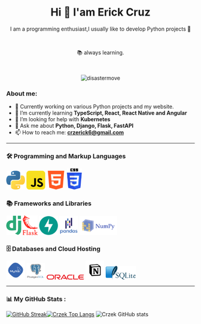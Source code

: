 <div id="header" align="center">
  <h1 align="center">Hi 👋 I'am Erick Cruz</h1>
  <p align="center">I am a programming enthusiast,I usually like to develop Python projects 🤗</p>
  <br/>
  <p>📚 always learning.</p>
  <br />
  <p align="center"> <img src="https://komarev.com/ghpvc/?username=Crzek&label=Profile%20views&color=0e75b6&style=for-the-badge" alt="disastermove" /> </p>

</div>

<!-- ## ![Crzek Views](https://komarev.com/ghpvc/?username=Crzek&style=for-the-badge) -->

<!-- about me -->
<!--
**Crzek/Crzek** is a ✨ _special_ ✨ repository because its `README.md` (this file) appears on your GitHub profile.

-->

### About me:

- 🔭 Currently working on various Python projects and my website.
- 🌱 I’m currently learning **TypeScript, React, React Native and Angular**
- 🤔 I’m looking for help with **Kubernetes**
- 💬 Ask me about **Python, Django, Flask, FastAPI**
- 📫 How to reach me: **crzerick6@gmail.com**

---

<!-- Lenguges de programacion -->
<div>
  <h3>🛠️ Programming and Markup Languages</h3>
  <div>
    <img src="./iconos/python.svg" alt="python" width="50px">
    <img src="./iconos/Js.svg" alt="javascript" width="50px">
    <img src="./iconos/html.svg" alt="html" width="50px">
    <img src="./iconos/css.svg" alt="css" width="40px">
  </div>
  <h3>📚 Frameworks and Libraries</h3>
  <img src="./iconos/django1.svg" alt="django" width="40px">
  <img src="./iconos/flask_rojo.svg" alt="flask" width="40px">
  <img src="./iconos/fastAPI.svg" alt="fastApi" width="50px">
  <img src="./iconos/pandas2A.svg" alt="pandas" width="50px">
  <img src="./iconos/numpy.svg" alt="nmpy" width="100px">

  <h3>🗄️ Databases and Cloud Hosting</h3>
  <img src="./iconos/mySQL.svg" alt="mySQL" width="50px">
  <img src="./iconos/postgresql-vertical.svg" alt="postgresql" width="50px">
  <img src="./iconos/oracle.svg" alt="oracle-sql" width="100px">
  <img src="./iconos/notion.svg" alt="notion" width="50px">
  <img src="./iconos/sqlite.svg" alt="html" width="80px">
</div>

---

<!-- stats  -->

### 📊 My GitHub Stats :

[![GitHub Streak](https://github-readme-streak-stats.herokuapp.com?user=Crzek&theme=panda&date_format=n%2Fj%5B%2FY%5D)](https://git.io/streak-stats)[![Crzek Top Langs](https://github-readme-stats.vercel.app/api/top-langs/?username=Crzek&hide_progress=false&theme=panda)](https://github.com/anuraghazra/github-readme-stats)
![Crzek GitHub stats](https://github-readme-stats.vercel.app/api?username=Crzek&show_icons=true&theme=panda)
